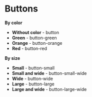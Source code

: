 # Buttons
**By color**
- **Without color** - button
- **Green** - button-green
- **Orange** - button-orange
- **Red** - button-red

**By size**
- **Small** - button-small
- **Small and wide** - button-small-wide
- **Wide** - button-wide
- **Large** - button-large
- **Large and wide** - button-large-wide

